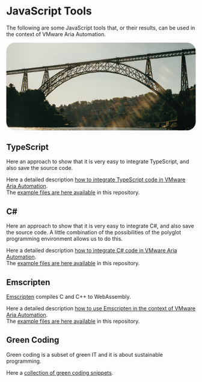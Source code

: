 # JavaScript Tools

The following are some JavaScript tools that, or their results, can be used in the context of VMware Aria Automation.

<p align="center"><img src="images/bridge.png"></p>

## TypeScript

Here an approach to show that it is very easy to integrate TypeScript, and also save the source code.

Here a detailed description [how to integrate TypeScript code in VMware Aria Automation](https://blog.stschnell.de/).<br>The [example files are here available](JavaScriptTools/TypeScript/addNumbers) in this repository.

## C#

Here an approach to show that it is very easy to integrate C#, and also save the source code. A little combination of the possibilities of the polyglot programming environment allows us to do this.

Here a detailed description [how to integrate C# code in VMware Aria Automation](https://blog.stschnell.de/).<br>The [example files are here available](JavaScriptTools/CSharp/helloWorld) in this repository.

## Emscripten

[Emscripten](https://github.com/emscripten-core/emscripten) compiles C and C++ to WebAssembly.

Here a detailed description [how to use Emscripten in the context of VMware Aria Automation](https://community.broadcom.com/vmware-cloud-foundation/discussion/tip-how-to-use-c-c-language-code).<br>The [example files are here available](JavaScriptTools/Emscripten/helloWorld) in this repository.

## Green Coding

Green coding is a subset of green IT and it is about sustainable programming.

Here a [collection of green coding snippets](JavaScriptTools/GreenCoding).
